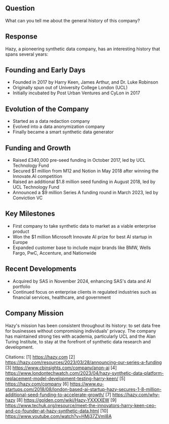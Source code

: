 ## Question

What can you tell me about the general history of this company?

## Response

Hazy, a pioneering synthetic data company, has an interesting history that spans several years:

## Founding and Early Days

- Founded in 2017 by Harry Keen, James Arthur, and Dr. Luke Robinson
- Originally spun out of University College London (UCL)
- Initially incubated by Post Urban Ventures and CyLon in 2017

## Evolution of the Company

- Started as a data redaction company
- Evolved into a data anonymization company
- Finally became a smart synthetic data generator

## Funding and Growth

- Raised £340,000 pre-seed funding in October 2017, led by UCL Technology Fund
- Secured $1 million from M12 and Notion in May 2018 after winning the Innovate.AI competition
- Raised an additional $1.8 million seed funding in August 2018, led by UCL Technology Fund
- Announced a $9 million Series A funding round in March 2023, led by Conviction VC

## Key Milestones

- First company to take synthetic data to market as a viable enterprise product
- Won the $1 million Microsoft Innovate AI prize for best AI startup in Europe
- Expanded customer base to include major brands like BMW, Wells Fargo, PwC, Accenture, and Nationwide

## Recent Developments

- Acquired by SAS in November 2024, enhancing SAS's data and AI portfolio
- Continued focus on enterprise clients in regulated industries such as financial services, healthcare, and government

## Company Mission

Hazy's mission has been consistent throughout its history: to set data free for businesses without compromising individuals' privacy. The company has maintained strong ties with academia, particularly UCL and the Alan Turing Institute, to stay at the forefront of synthetic data research and development.

Citations:
[1] https://hazy.com
[2] https://hazy.com/resources/2023/03/28/announcing-our-series-a-funding
[3] https://www.cbinsights.com/company/anon-ai
[4] https://www.londontechwatch.com/2023/04/hazy-synthetic-data-platform-replacement-model-development-testing-harry-keen/
[5] https://hazy.com/company
[6] https://www.eu-startups.com/2018/08/london-based-ai-startup-hazy-secures-1-8-million-additional-seed-funding-to-accelerate-growth/
[7] https://hazy.com/why-hazy
[8] https://golden.com/wiki/Hazy-YXXXXEW
[9] https://www.techuk.org/resource/meet-the-innovators-harry-keen-ceo-and-co-founder-at-hazy-synthetic-data.html
[10] https://www.youtube.com/watch?v=HMj37ZVmI8A
